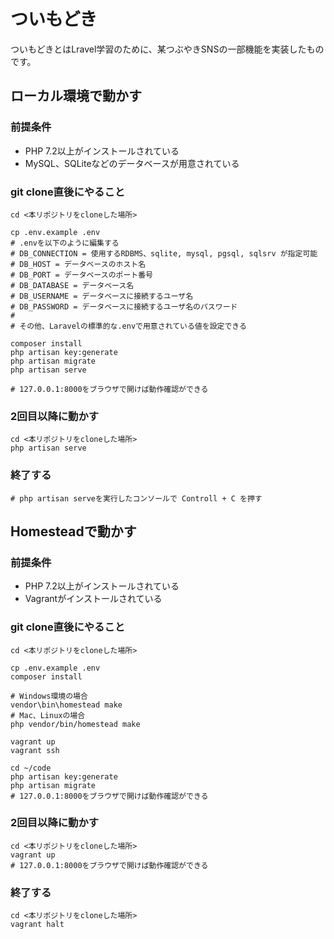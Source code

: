 # ついもどき

ついもどきとはLravel学習のために、某つぶやきSNSの一部機能を実装したものです。

## ローカル環境で動かす

### 前提条件
* PHP 7.2以上がインストールされている
* MySQL、SQLiteなどのデータベースが用意されている

### git clone直後にやること

```
cd <本リポジトリをcloneした場所>

cp .env.example .env
# .envを以下のように編集する
# DB_CONNECTION = 使用するRDBMS、sqlite, mysql, pgsql, sqlsrv が指定可能
# DB_HOST = データベースのホスト名
# DB_PORT = データベースのポート番号
# DB_DATABASE = データベース名
# DB_USERNAME = データベースに接続するユーザ名
# DB_PASSWORD = データベースに接続するユーザ名のパスワード
#
# その他、Laravelの標準的な.envで用意されている値を設定できる

composer install
php artisan key:generate
php artisan migrate
php artisan serve

# 127.0.0.1:8000をブラウザで開けば動作確認ができる
```

### 2回目以降に動かす

```
cd <本リポジトリをcloneした場所>
php artisan serve
```

### 終了する

```
# php artisan serveを実行したコンソールで Controll + C を押す
```

## Homesteadで動かす

### 前提条件
* PHP 7.2以上がインストールされている
* Vagrantがインストールされている

### git clone直後にやること

```
cd <本リポジトリをcloneした場所>

cp .env.example .env
composer install

# Windows環境の場合
vendor\bin\homestead make
# Mac、Linuxの場合
php vendor/bin/homestead make

vagrant up
vagrant ssh

cd ~/code
php artisan key:generate
php artisan migrate
# 127.0.0.1:8000をブラウザで開けば動作確認ができる
```

### 2回目以降に動かす

```
cd <本リポジトリをcloneした場所>
vagrant up
# 127.0.0.1:8000をブラウザで開けば動作確認ができる
```

### 終了する

```
cd <本リポジトリをcloneした場所>
vagrant halt
```